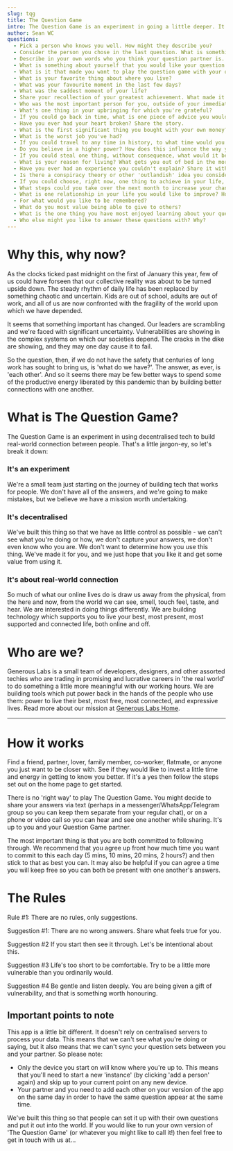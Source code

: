 ```yaml
---
slug: tqg
title: The Question Game
intro: The Question Game is an experiment in going a little deeper. It takes a set of 28 questions, designed to move you and your question partner beyond small talk, and presents them to you over 28 days. If you give it time, commitment, and courage, it will give you a more genuine connection.
author: Sean WC
questions:
  - Pick a person who knows you well. How might they describe you?
  - Consider the person you chose in the last question. What is something you admire about them?
  - Describe in your own words who you think your question partner is.
  - What is something about yourself that you would like your question partner to know?
  - What is it that made you want to play the question game with your question partner?
  - What is your favorite thing about where you live?
  - What was your favourite moment in the last few days?
  - What was the saddest moment of your life?
  - Share your recollection of your greatest achievement. What made it so meaningful?
  - Who was the most important person for you, outside of your immediate family, growing up?
  - What's one thing in your upbringing for which you're grateful?
  - If you could go back in time, what is one piece of advice you would give your younger self?
  - Have you ever had your heart broken? Share the story.
  - What is the first significant thing you bought with your own money?
  - What is the worst job you've had?
  - If you could travel to any time in history, to what time would you travel and why?
  - Do you believe in a higher power? How does this influence the way you live?
  - If you could steal one thing, without consequence, what would it be?
  - What is your reason for living? What gets you out of bed in the morning?
  - Have you ever had an experience you couldn't explain? Share it with your partner (try to refrain from seeking to explain your partner's experience unless invited to do so).
  - Is there a conspiracy theory or other 'outlandish' idea you consider credible? Why?
  - If you could choose, right now, one thing to achieve in your life, what would it be and why?
  - What steps could you take over the next month to increase your chances of bringing that goal into reality? Talk with your partner about how they might support you in this.
  - What is one relationship in your life you would like to improve? How would you like it to change?
  - For what would you like to be remembered?
  - What do you most value being able to give to others?
  - What is the one thing you have most enjoyed learning about your questions partner? What is the one thing you have most enjoyed sharing?
  - Who else might you like to answer these questions with? Why?
---
```


# Why this, why now?

As the clocks ticked past midnight on the first of January this year, few of us could have forseen that our collective reality was about to be turned upside down. The steady rhythm of daily life has been replaced by something chaotic and uncertain. Kids are out of school, adults are out of work, and all of us are now confronted with the fragility of the world upon which we have depended.

It seems that something important has changed. Our leaders are scrambling and we're faced with significant uncertainty. Vulnerabilities are showing in the complex systems on which our societies depend. The cracks in the dike are showing, and they may one day cause it to fail.

So the question, then, if we do not have the safety that centuries of long work has sought to bring us, is 'what do we have?'. The answer, as ever, is 'each other'. And so it seems there may be few better ways to spend some of the productive energy liberated by this pandemic than by building better connections with one another.

# What is The Question Game?

The Question Game is an experiment in using decentralised tech to build real-world connection between people. That's a little jargon-ey, so let's break it down:

### It's an experiment

We're a small team just starting on the journey of building tech that works for people. We don't have all of the answers, and we're going to make mistakes, but we believe we have a mission worth undertaking.

### It's decentralised

We've built this thing so that we have as little control as possible - we can't see what you're doing or how, we don't capture your answers, we don't even know who you are. We don't want to determine how you use this thing. We've made it for you, and we just hope that you like it and get some value from using it.

### It's about real-world connection

So much of what our online lives do is draw us away from the physical, from the here and now, from the world we can see, smell, touch feel, taste, and hear. We are interested in doing things differently. We are building technology which supports you to live your best, most present, most supported and connected life, both online and off.

# Who are we?

Generous Labs is a small team of developers, designers, and other assorted techies who are trading in promising and lucrative careers in 'the real world' to do something a little more meaningful with our working hours. We are building tools which put power back in the hands of the people who use them: power to live their best, most free, most connected, and expressive lives. Read more about our mission at [Generous Labs Home](https://www.youtube.com/watch?v=dQw4w9WgXcQ).

---

# How it works

Find a friend, partner, lover, family member, co-worker, flatmate, or anyone you just want to be closer with. See if they would like to invest a little time and energy in getting to know you better. If it's a yes then follow the steps set out on the home page to get started.

There is no 'right way' to play The Question Game. You might decide to share your answers via text (perhaps in a messenger/WhatsApp/Telegram group so you can keep them separate from your regular chat), or on a phone or video call so you can hear and see one another while sharing. It's up to you and your Question Game partner.

The most important thing is that you are both committed to following through. We recommend that you agree up front how much time you want to commit to this each day (5 mins, 10 mins, 20 mins, 2 hours?) and then stick to that as best you can. It may also be helpful if you can agree a time you will keep free so you can both be present with one another's answers.

# The Rules

Rule #1:
There are no rules, only suggestions.

Suggestion #1:
There are no wrong answers. Share what feels true for you.

Suggestion #2
If you start then see it through. Let's be intentional about this.

Suggestion #3
Life's too short to be comfortable. Try to be a little more vulnerable than you ordinarily would.

Suggestion #4
Be gentle and listen deeply. You are being given a gift of vulnerability, and that is something worth honouring.

## Important points to note

This app is a little bit different. It doesn't rely on centralised servers to process your data. This means that we can't see what you're doing or saying, but it also means that we can't sync your question sets between you and your partner. So please note:

- Only the device you start on will know where you're up to. This means that you'll need to start a new 'instance' (by clicking 'add a person' again) and skip up to your current point on any new device.
- Your partner and you need to add each other on your version of the app on the same day in order to have the same question appear at the same time.

We've built this thing so that people can set it up with their own questions and put it out into the world. If you would like to run your own version of 'The Question Game' (or whatever you might like to call it!) then feel free to get in touch with us at...
